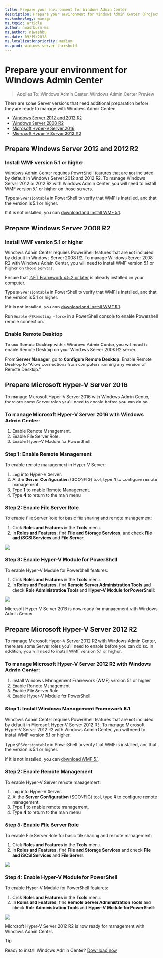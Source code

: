 ```yaml
---
title: Prepare your environment for Windows Admin Center
description: Prepare your environment for Windows Admin Center (Project Honolulu)
ms.technology: manage
ms.topic: article
author: nwashburn-ms
ms.author: niwashbu
ms.date: 09/19/2018
ms.localizationpriority: medium
ms.prod: windows-server-threshold
---
```


# Prepare your environment for Windows Admin Center

>Applies To: Windows Admin Center, Windows Admin Center Preview

There are some Server versions that need additional preparation before they are ready to manage with Windows Admin Center:

- [Windows Server 2012 and 2012 R2](#prepare-windows-server-2012-and-2012-r2)
- [Windows Server 2008 R2](#prepare-windows-server-2008-r2)
- [Microsoft Hyper-V Server 2016](#prepare-microsoft-hyper-v-server-2016)
- [Microsoft Hyper-V Server 2012 R2](#prepare-microsoft-hyper-v-server-2012-r2)

## Prepare Windows Server 2012 and 2012 R2

### Install WMF version 5.1 or higher

Windows Admin Center requires PowerShell features that are not included by default in Windows Server 2012 and 2012 R2. To manage Windows Server 2012 or 2012 R2 with Windows Admin Center, you will need to install WMF version 5.1 or higher on those servers.

Type `$PSVersiontable` in PowerShell to verify that WMF is installed,
and that the version is 5.1 or higher.

If it is not installed, you can [download and install WMF 5.1](https://docs.microsoft.com/en-us/powershell/wmf/5.1/install-configure).

## Prepare Windows Server 2008 R2

### Install WMF version 5.1 or higher

Windows Admin Center requires PowerShell features that are not included by default in Windows Server 2008 R2. To manage Windows Server 2008 R2 with Windows Admin Center, you will need to install WMF version 5.1 or higher on those servers. 

Ensure that [.NET Framework 4.5.2 or later](https://docs.microsoft.com/en-us/dotnet/framework/install/on-windows-7) is already installed on your computer.

Type `$PSVersiontable` in PowerShell to verify that WMF is installed,
and that the version is 5.1 or higher.

If it is not installed, you can [download and install WMF 5.1](https://docs.microsoft.com/en-us/powershell/wmf/5.1/install-configure).

Run `Enable-PSRemoting –force` in a PowerShell console to enable Powershell remote connection. 

### Enable Remote Desktop

To use Remote Desktop within Windows Admin Center, you will need to enable Remote Desktop on your Windows Server 2008 R2 server.

From **Server Manager**, go to **Configure Remote Desktop**. Enable Remote Desktop to "Allow connections from computers running any version of Remote Desktop."

## Prepare Microsoft Hyper-V Server 2016

To manage Microsoft Hyper-V Server 2016 with Windows Admin Center, there are some Server roles you'll need to enable before you can do so.

### To manage Microsoft Hyper-V Server 2016 with Windows Admin Center:

1. Enable Remote Management.
2. Enable File Server Role.
3. Enable Hyper-V Module for PowerShell.

### **Step 1:** Enable Remote Management

To enable remote management in Hyper-V Server:

1. Log into Hyper-V Server.
2. At the **Server Configuration** (SCONFIG) tool, type **4** to configure remote management.
3. Type **1** to enable Remote Management.
4. Type **4** to return to the main menu.

### **Step 2:** Enable File Server Role

To enable File Server Role for basic file sharing and remote management:

1. Click **Roles and Features** in the **Tools** menu.
2. In **Roles and Features**, find **File and Storage Services**, and check **File and iSCSI Services** and **File Server**:

![](../media/prepare-environment/c6c30b812d96afcc1edcdb6f52f0e13c.png)

### **Step 3:** Enable Hyper-V Module for PowerShell

To enable Hyper-V Module for PowerShell features:

1. Click **Roles and Features** in the **Tools** menu.
2. In **Roles and Features**, find **Remote Server Administration Tools** and check **Role Administration Tools** and **Hyper-V Module for PowerShell**:

![](../media/prepare-environment/7ab0999602b7083733525bd0c1ba2747.png)

Microsoft Hyper-V Server 2016 is now ready for management with Windows Admin Center.

## Prepare Microsoft Hyper-V Server 2012 R2

To manage Microsoft Hyper-V Server 2012 R2 with Windows Admin Center, there are some Server roles you'll need to enable before you can do so.  In addition, you will need to install WMF version 5.1 or higher.

### To manage Microsoft Hyper-V Server 2012 R2 with Windows Admin Center:

1. Install Windows Management Framework (WMF) version 5.1 or higher
2. Enable Remote Management
3. Enable File Server Role
4. Enable Hyper-V Module for PowerShell

### **Step 1:** Install Windows Management Framework 5.1

Windows Admin Center requires PowerShell features that are not included by default in Microsoft Hyper-V Server 2012 R2. To manage Microsoft Hyper-V Server 2012 R2 with Windows Admin Center, you will need to install WMF version 5.1 or higher.

Type `$PSVersiontable` in PowerShell to verify that WMF is installed,
and that the version is 5.1 or higher. 

If it is not installed, you can [download WMF 5.1](https://docs.microsoft.com/en-us/powershell/wmf/5.1/install-configure).

### **Step 2:** Enable Remote Management 

To enable Hyper-V Server remote management:

1. Log into Hyper-V Server.
2. At the **Server Configuration** (SCONFIG) tool, type **4** to configure remote management.
3. Type **1** to enable remote management.
4. Type **4** to return to the main menu.

### Step 3: Enable File Server Role

To enable File Server Role for basic file sharing and remote management:

1. Click **Roles and Features** in the **Tools** menu.
2. In **Roles and Features**, find **File and Storage Services** and check **File and iSCSI Services** and **File Server**:

![](../media/prepare-environment/c6c30b812d96afcc1edcdb6f52f0e13c.png)

### Step 4: Enable Hyper-V Module for PowerShell ##

To enable Hyper-V Module for PowerShell features:

1. Click **Roles and Features** in the **Tools** menu.
2. In **Roles and Features**, find **Remote Server Administration Tools** and check **Role Administration Tools** and **Hyper-V Module for PowerShell**:

![](../media/prepare-environment/7ab0999602b7083733525bd0c1ba2747.png)

Microsoft Hyper-V Server 2012 R2 is now ready for management with Windows Admin Center.

> [!Tip]
> Ready to install Windows Admin Center? [Download now](https://docs.microsoft.com/en-us/windows-server/manage/windows-admin-center/understand/windows-admin-center#download-now)